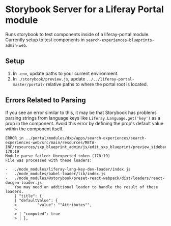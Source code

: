 # Storybook Server for a Liferay Portal module

Runs storybook to test components inside of a liferay-portal module. Currently setup to test components in `search-experiences-blueprints-admin-web`.

## Setup

1. In `.env`, update paths to your current environment.
1. In `./storybook/preview.js`, update `../../liferay-portal-master/portal/` relative paths to where the portal root is located.

## Errors Related to Parsing

If you see an error similar to this, it may be that Storybook has problems parsing strings from language keys like `Liferay.Language.get('key')` as a prop in the component. Avoid this error by defining the prop's default value within the component itself.

```
ERROR in ../portal/modules/dxp/apps/search-experiences/search-experiences-web/src/main/resources/META-INF/resources/sxp_blueprint_admin/js/edit_sxp_blueprint/preview_sidebar/PreviewAttributesModal.js 170:19
Module parse failed: Unexpected token (170:19)
File was processed with these loaders:

-   ./node_modules/liferay-lang-key-dev-loader/index.js
-   ./node_modules/babel-loader/lib/index.js
-   ./node_modules/@storybook/preset-react-webpack/dist/loaders/react-docgen-loader.js
    You may need an additional loader to handle the result of these loaders.
    | "title": {
    | "defaultValue": {
    >         "value": ""Attributes"",
    >
    > | "computed": true
    > | },
```
